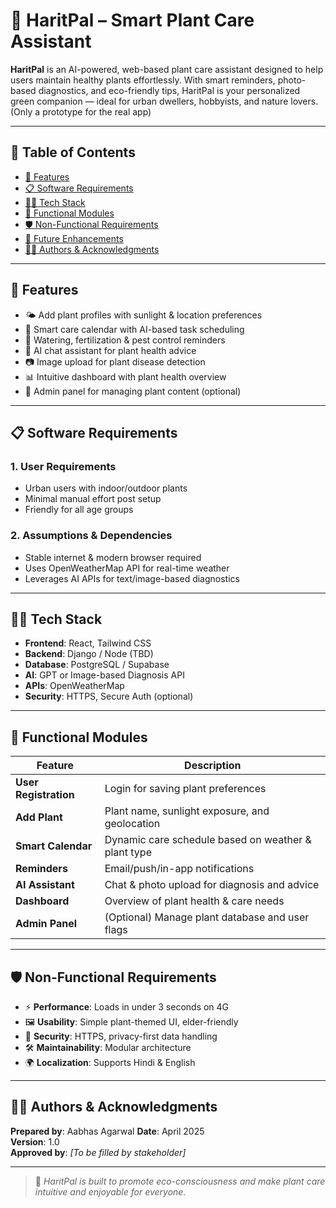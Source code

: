 # 🌿 HaritPal – Smart Plant Care Assistant

**HaritPal** is an AI-powered, web-based plant care assistant designed to help users maintain healthy plants effortlessly. With smart reminders, photo-based diagnostics, and eco-friendly tips, HaritPal is your personalized green companion — ideal for urban dwellers, hobbyists, and nature lovers. (Only a prototype for the real app)

---

## 📌 Table of Contents

- [🌱 Features](#-features)
- [📋 Software Requirements](#-software-requirements)
- [👩‍💻 Tech Stack](#-tech-stack)
- [🔧 Functional Modules](#-functional-modules)
- [🛡 Non-Functional Requirements](#-non-functional-requirements)
- [🚀 Future Enhancements](#-future-enhancements)
- [🧑‍💼 Authors & Acknowledgments](#-authors--acknowledgments)

---

## 🌱 Features

- 🌤 Add plant profiles with sunlight & location preferences  
- 📆 Smart care calendar with AI-based task scheduling  
- 🔔 Watering, fertilization & pest control reminders  
- 🤖 AI chat assistant for plant health advice  
- 📷 Image upload for plant disease detection  
- 📊 Intuitive dashboard with plant health overview  
- 📰 Admin panel for managing plant content (optional)

---

## 📋 Software Requirements

### 1. User Requirements
- Urban users with indoor/outdoor plants
- Minimal manual effort post setup
- Friendly for all age groups

### 2. Assumptions & Dependencies
- Stable internet & modern browser required
- Uses OpenWeatherMap API for real-time weather
- Leverages AI APIs for text/image-based diagnostics

---

## 👩‍💻 Tech Stack

- **Frontend**: React, Tailwind CSS  
- **Backend**: Django / Node (TBD)  
- **Database**: PostgreSQL / Supabase  
- **AI**: GPT or Image-based Diagnosis API  
- **APIs**: OpenWeatherMap  
- **Security**: HTTPS, Secure Auth (optional)

---

## 🔧 Functional Modules

| Feature | Description |
|--------|-------------|
| **User Registration** | Login for saving plant preferences |
| **Add Plant** | Plant name, sunlight exposure, and geolocation |
| **Smart Calendar** | Dynamic care schedule based on weather & plant type |
| **Reminders** | Email/push/in-app notifications |
| **AI Assistant** | Chat & photo upload for diagnosis and advice |
| **Dashboard** | Overview of plant health & care needs |
| **Admin Panel** | (Optional) Manage plant database and user flags |

---

## 🛡 Non-Functional Requirements

- ⚡ **Performance**: Loads in under 3 seconds on 4G
- 🖼 **Usability**: Simple plant-themed UI, elder-friendly
- 🔐 **Security**: HTTPS, privacy-first data handling
- 🛠 **Maintainability**: Modular architecture
- 🌍 **Localization**: Supports Hindi & English

---

## 🧑‍💼 Authors & Acknowledgments

**Prepared by**: Aabhas Agarwal
**Date**: April 2025  
**Version**: 1.0  
**Approved by**: *[To be filled by stakeholder]*

---

> 💚 *HaritPal is built to promote eco-consciousness and make plant care intuitive and enjoyable for everyone.*
